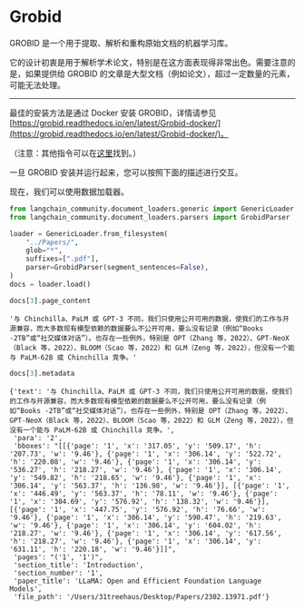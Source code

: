 # Grobid

GROBID 是一个用于提取、解析和重构原始文档的机器学习库。

它的设计初衷是用于解析学术论文，特别是在这方面表现得非常出色。需要注意的是，如果提供给 GROBID 的文章是大型文档（例如论文），超过一定数量的元素，可能无法处理。

---

最佳的安装方法是通过 Docker 安装 GROBID，详情请参见 [https://grobid.readthedocs.io/en/latest/Grobid-docker/](https://grobid.readthedocs.io/en/latest/Grobid-docker/)。

（注意：其他指令可以在[这里](/docs/integrations/providers/grobid)找到。）

一旦 GROBID 安装并运行起来，您可以按照下面的描述进行交互。

现在，我们可以使用数据加载器。

```python
from langchain_community.document_loaders.generic import GenericLoader
from langchain_community.document_loaders.parsers import GrobidParser
```

```python
loader = GenericLoader.from_filesystem(
    "../Papers/",
    glob="*",
    suffixes=[".pdf"],
    parser=GrobidParser(segment_sentences=False),
)
docs = loader.load()
```

```python
docs[3].page_content
```

```output
'与 Chinchilla、PaLM 或 GPT-3 不同，我们只使用公开可用的数据，使我们的工作与开源兼容，而大多数现有模型依赖的数据要么不公开可用，要么没有记录（例如“Books -2TB”或“社交媒体对话”）。也存在一些例外，特别是 OPT（Zhang 等，2022）、GPT-NeoX（Black 等，2022）、BLOOM（Scao 等，2022）和 GLM（Zeng 等，2022），但没有一个能与 PaLM-62B 或 Chinchilla 竞争。'
```

```python
docs[3].metadata
```

```output
{'text': '与 Chinchilla、PaLM 或 GPT-3 不同，我们只使用公开可用的数据，使我们的工作与开源兼容，而大多数现有模型依赖的数据要么不公开可用，要么没有记录（例如“Books -2TB”或“社交媒体对话”）。也存在一些例外，特别是 OPT（Zhang 等，2022）、GPT-NeoX（Black 等，2022）、BLOOM（Scao 等，2022）和 GLM（Zeng 等，2022），但没有一个能与 PaLM-62B 或 Chinchilla 竞争。',
 'para': '2',
 'bboxes': "[[{'page': '1', 'x': '317.05', 'y': '509.17', 'h': '207.73', 'w': '9.46'}, {'page': '1', 'x': '306.14', 'y': '522.72', 'h': '220.08', 'w': '9.46'}, {'page': '1', 'x': '306.14', 'y': '536.27', 'h': '218.27', 'w': '9.46'}, {'page': '1', 'x': '306.14', 'y': '549.82', 'h': '218.65', 'w': '9.46'}, {'page': '1', 'x': '306.14', 'y': '563.37', 'h': '136.98', 'w': '9.46'}], [{'page': '1', 'x': '446.49', 'y': '563.37', 'h': '78.11', 'w': '9.46'}, {'page': '1', 'x': '304.69', 'y': '576.92', 'h': '138.32', 'w': '9.46'}], [{'page': '1', 'x': '447.75', 'y': '576.92', 'h': '76.66', 'w': '9.46'}, {'page': '1', 'x': '306.14', 'y': '590.47', 'h': '219.63', 'w': '9.46'}, {'page': '1', 'x': '306.14', 'y': '604.02', 'h': '218.27', 'w': '9.46'}, {'page': '1', 'x': '306.14', 'y': '617.56', 'h': '218.27', 'w': '9.46'}, {'page': '1', 'x': '306.14', 'y': '631.11', 'h': '220.18', 'w': '9.46'}]]",
 'pages': "('1', '1')",
 'section_title': 'Introduction',
 'section_number': '1',
 'paper_title': 'LLaMA: Open and Efficient Foundation Language Models',
 'file_path': '/Users/31treehaus/Desktop/Papers/2302.13971.pdf'}
```